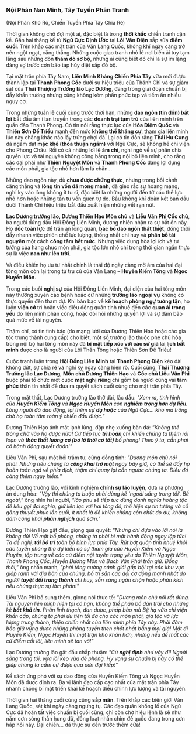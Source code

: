 ### Nội Phản Nan Minh, Tây Tuyến Phân Tranh

(Nội Phản Khó Rõ, Chiến Tuyến Phía Tây Chia Rẽ)

Thời gian không chờ đợi một ai, đặc biệt là trong **thời khắc** chiến tranh cận kề. Gần hai tháng kể từ **Ngũ Cực Định Ước** tại **Lôi Vân Điện** sắp sửa **điểm cuối**. Trên khắp các mặt trận của Văn Lang Quốc, không khí ngày càng trở nên ngột ngạt, căng thẳng. Những cuộc giao tranh nhỏ lẻ nơi biên ải tuy tạm lắng sau những đòn **thăm dò sơ bộ**, nhưng ai cũng biết đó chỉ là sự im lặng đáng sợ trước cơn bão táp hủy diệt sắp đổ bộ.

Tại mặt trận phía Tây Nam, **Liên Minh Kháng Chiến Phía Tây** vừa mới được thành lập tại **Thanh Phong Cốc** dưới sự hiệu triệu của Thánh Chỉ và sự giám sát của **Thái Thượng Trưởng lão Lạc Dương**, đang trong giai đoạn chuẩn bị đầy khẩn trương nhưng cũng không kém phần phức tạp và tiềm ẩn nhiều nguy cơ.

Trong những tuần lễ cuối cùng trước thời hạn, những **dao ngôn (tin đồn) bất lợi** bắt đầu âm ỉ lan truyền trong các **doanh trại tạm trú** của liên minh trên quần đảo Thanh Phong. Có tin nói rằng thực lực của **Hỏa Diệm Quốc** và **Thiên Sơn Đế Triều** mạnh đến mức **không thể kháng cự**, tham gia liên minh lúc này chẳng khác nào lấy trứng chọi đá. Lại có tin đồn rằng **Thái Hư Cung** đã ngầm đạt **mặc khế (thỏa thuận ngầm)** với Ngũ Cực, sẽ không hề chi viện cho Phong Châu. Rồi có cả những lời lẽ **ám chỉ**, nghi ngờ về sự phân chia quyền lực và tài nguyên không công bằng trong nội bộ liên minh, cho rằng các đại phái như **Thiên Nguyệt Môn** và **Thanh Phong Cốc** đang lợi dụng các môn phái, gia tộc nhỏ hơn làm lá chắn...

Những dao ngôn này, dù **chưa được chứng thực**, nhưng trong bối cảnh căng thẳng và **lòng tin vốn đã mong manh**, đã gieo rắc sự hoang mang, nghi kỵ vào lòng không ít tu sĩ, đặc biệt là những người đến từ các thế lực nhỏ hơn hoặc những tán tu vốn quen tự do. Bầu không khí đoàn kết ban đầu dưới Thánh Chỉ hiệu triệu bắt đầu xuất hiện những vết rạn nứt.

**Lạc Dương trưởng lão, Dương Thiên Hạo Môn chủ** và **Liễu Vân Phi Cốc chủ**, ba người đứng đầu Hội Đồng Liên Minh, đương nhiên nhận ra sự bất ổn này. Họ **dốc toàn lực** để trấn an lòng quân, **bác bỏ dao ngôn thất thiệt**, đồng thời đẩy nhanh việc phiên chế lực lượng, thống nhất chỉ huy và **phân bổ tài nguyên** một cách **công tâm hết mức**. Nhưng việc dung hòa lợi ích và tư tưởng của hàng chục môn phái, gia tộc lớn nhỏ chỉ trong thời gian ngắn thực sự là việc **nan như lên trời**.

Và điều khiến họ ưu tư nhất chính là thái độ ngày càng mờ ám của hai đại tông môn còn lại trong tứ trụ cũ của Văn Lang – **Huyền Kiếm Tông** và **Ngọc Huyền Môn**.

Trong các buổi **nghị sự** của Hội Đồng Liên Minh, đại diện của hai tông môn này thường xuyên cáo bệnh hoặc cử những **trưởng lão ngoại vụ** không có thực quyền đến tham dự. Khi bàn bạc về **kế hoạch phòng ngự tường tận**, họ luôn **viện cớ** trì hoãn việc điều động quân tinh nhuệ đến các **quan ải trọng yếu** do liên minh phân công, hoặc đòi hỏi những quyền lợi và sự đảm bảo quá mức về tài nguyên.

Thậm chí, có tin tình báo (do mạng lưới của Dương Thiên Hạo hoặc các gia tộc trung thành cung cấp) cho biết, một số trưởng lão thuộc phe chủ hòa trong nội bộ hai tông môn này đã **bí mật tiếp xúc với các sứ giả lai lịch bất minh** được cho là người của Lôi Thần Tông hoặc Thiên Sơn Đế Triều!

Cuộc tranh luận trong **Hội Đồng Liên Minh** tại **Thanh Phong Điện** kéo dài không dứt, sự chia rẽ và nghi kỵ ngày càng hiện rõ. Cuối cùng, **Thái Thượng Trưởng lão Lạc Dương**, **Môn chủ Dương Thiên Hạo** và **Cốc chủ Liễu Vân Phi** buộc phải tổ chức một cuộc **mật nghị riêng** chỉ gồm ba người cùng vài **tâm phúc** thân tín nhất để đưa ra quyết sách cuối cùng cho mặt trận phía Tây.

Trong mật thất, Lạc Dương trưởng lão thở dài, lắc đầu: _"Xem ra, tình hình của **Huyền Kiếm Tông** và **Ngọc Huyền Môn** còn **nghiêm trọng hơn dự liệu**. Lòng người đã dao động, lại thêm sự **dụ hoặc** của Ngũ Cực... khó mà trông chờ họ toàn tâm toàn ý chiến đấu được."_

Dương Thiên Hạo ánh mắt lạnh lùng, đập nhẹ xuống bàn đá: _"Không thể trông chờ vào họ được nữa! Cứ tiếp tục **trì hoãn** chỉ khiến chúng ta thêm rối loạn và **thác thất lương cơ (bỏ lỡ thời cơ tốt)** bố phòng! Theo ý ta, cần phải có hành động quyết đoán!"_

Liễu Vân Phi, sau một hồi trầm tư, cũng đồng tình: _"Dương môn chủ nói phải. Nhưng nếu chúng ta **công khai trở mặt** ngay bây giờ, có thể sẽ đẩy họ hoàn toàn ngả về phía địch, thậm chí quay lại cắn ngược chúng ta. Điều đó càng thêm nguy hiểm."_

Lạc Dương trưởng lão, với kinh nghiệm **chính sự lão luyện**, đưa ra phương án dung hòa: _"Vậy thì chúng ta buộc phải dùng kế 'ngoài sáng trong tối'. Bề ngoài,"_ ông nhìn hai người, _"lão phu sẽ tiếp tục dùng danh nghĩa hoàng tộc để kêu gọi đại nghĩa, giữ liên lạc với hai tông đó, thể hiện sự tin tưởng và cố gắng thuyết phục lần cuối, ít nhất là để khiến chúng còn chút do dự, không dám công khai **phản nghịch** quá sớm."_

Dương Thiên Hạo gật đầu, giọng quả quyết: _"Nhưng chỉ dựa vào lời nói là không đủ! Về mặt bố phòng, chúng ta phải bí mật hành động ngay lập tức! Ta đề nghị, **tái bố trí** toàn bộ binh lực phía Tây. Rút bớt quân tinh nhuệ khỏi các tuyến phòng thủ dự kiến có sự tham gia của Huyền Kiếm và Ngọc Huyền, tập trung về các cứ điểm nội tuyến trọng yếu do Thiên Nguyệt Môn, Thanh Phong Cốc, Huyền Dương Môn và Bạch Vân Phái trấn giữ. Đồng thời,"_ ông nhấn mạnh, _"phải tăng cường cảnh giới gấp bội tại các khu vực giáp ranh với địa bàn của chúng, bố trí sẵn các đội cơ động mạnh nhất do người **tuyệt đối trung thành** chỉ huy, sẵn sàng ngăn chặn hoặc phản kích nếu chúng thực sự làm phản!"_

Liễu Vân Phi bổ sung thêm, giọng nói thực tế: _"Dương môn chủ nói rất đúng. Tài nguyên liên minh hiện tại có hạn, không thể phân bổ dàn trải cho những kẻ **bất khả tín**. Phần linh thạch, đan dược, pháp bảo mà Bệ hạ vừa chi viện khẩn cấp, chúng ta phải ưu tiên tối đa cho các môn phái, gia tộc và lực lượng trung thành, thiện chiến nhất của liên minh phía Tây này. Phải đảm bảo giữ vững được những phòng tuyến then chốt nhất bằng mọi giá! Mất đi Huyền Kiếm, Ngọc Huyền thì mặt trận khó khăn hơn, nhưng nếu để mất các cứ điểm cốt lõi, liên minh sẽ tan vỡ!"_

Lạc Dương trưởng lão gật đầu chấp thuận: _"Cứ **nghị định** như vậy đi! Ngoài sáng trong tối, vừa lôi kéo vừa đề phòng. Hy vọng sự chuẩn bị này có thể giúp chúng ta cầm cự được qua cơn đại kiếp!"_

Kế sách ứng phó với sự dao động của Huyền Kiếm Tông và Ngọc Huyền Môn đã được định ra. Ba vị lãnh đạo cấp cao nhất của mặt trận phía Tây nhanh chóng bí mật triển khai kế hoạch điều chỉnh lực lượng và tài nguyên.

Thời gian hai tháng cuối cùng cũng **sắp mãn**. Trên khắp các biên giới Văn Lang Quốc, sát khí ngày càng ngưng tụ. Các đạo quân khổng lồ của Ngũ Cực đã hoàn tất việc chuẩn bị cuối cùng, chỉ còn chờ hiệu lệnh là sẽ như năm cơn sóng thần hung dữ, đồng loạt nhấn chìm đế quốc đang trong cơn hấp hối này. Đại chiến... đã thực sự đến trước thềm cửa!
